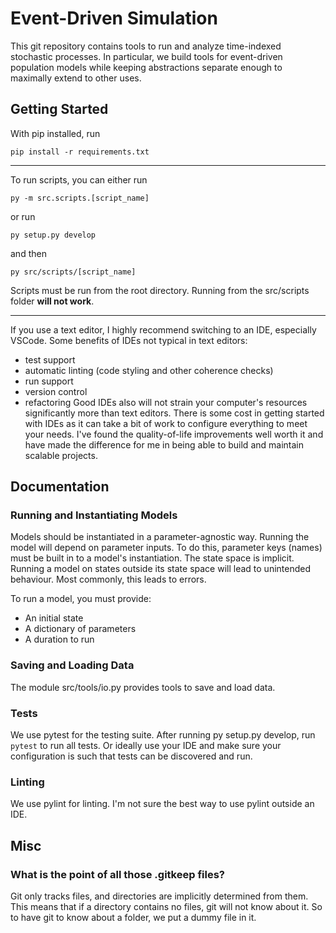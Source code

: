# Event-Driven Simulation   

This git repository contains tools to run and analyze time-indexed stochastic processes. In particular, we build tools for event-driven population models while keeping abstractions separate enough to maximally extend to other uses. 

## Getting Started

With pip installed, run 
```
pip install -r requirements.txt
```

----

To run scripts, you can either run 
```
py -m src.scripts.[script_name]
```
or run 
```
py setup.py develop
```
and then 
```
py src/scripts/[script_name]
```

Scripts must be run from the root directory. Running from the src/scripts folder **will not work**.

-----

If you use a text editor, I highly recommend switching to an IDE, especially VSCode. Some benefits of IDEs not typical in text editors:
- test support
- automatic linting (code styling and other coherence checks)
- run support 
- version control
- refactoring
Good IDEs also will not strain your computer's resources significantly more than text editors. There is some cost in getting started with IDEs as it can take a bit of work to configure everything to meet your needs. I've found the quality-of-life improvements well worth it and have made the difference for me in being able to build and maintain scalable projects.  

## Documentation


### Running and Instantiating Models

Models should be instantiated in a parameter-agnostic way. Running the model will depend on parameter inputs. To do this, parameter keys (names) must be built in to a model's instantiation. The state space is implicit. Running a model on states outside its state space will lead to unintended behaviour. Most commonly, this leads to errors.  


To run a model, you must provide:
- An initial state
- A dictionary of parameters
- A duration to run 

### Saving and Loading Data

The module src/tools/io.py provides tools to save and load data. 


### Tests

We use pytest for the testing suite. After running py setup.py develop, run ```pytest``` to run all tests. Or ideally use your IDE and make sure your configuration is such that tests can be discovered and run.

### Linting

We use pylint for linting. I'm not sure the best way to use pylint outside an IDE. 

## Misc

### What is the point of all those .gitkeep files? 

Git only tracks files, and directories are implicitly determined from them. This means that if a directory contains no files, git will not know about it. So to have git to know about a folder, we put a dummy file in it.  
